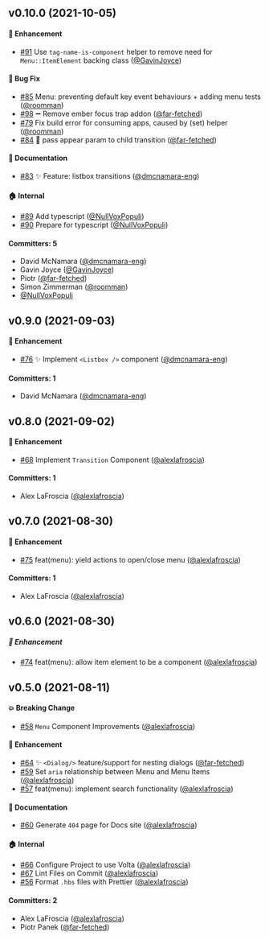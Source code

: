 ## v0.10.0 (2021-10-05)

#### :rocket: Enhancement

- [#91](https://github.com/GavinJoyce/ember-headlessui/pull/91) Use `tag-name-is-component` helper to remove need for `Menu::ItemElement` backing class ([@GavinJoyce](https://github.com/GavinJoyce))

#### :bug: Bug Fix

- [#85](https://github.com/GavinJoyce/ember-headlessui/pull/85) Menu: preventing default key event behaviours + adding menu tests ([@roomman](https://github.com/roomman))
- [#98](https://github.com/GavinJoyce/ember-headlessui/pull/98) ➖ Remove ember focus trap addon ([@far-fetched](https://github.com/far-fetched))
- [#79](https://github.com/GavinJoyce/ember-headlessui/pull/79) Fix build error for consuming apps, caused by (set) helper ([@roomman](https://github.com/roomman))
- [#84](https://github.com/GavinJoyce/ember-headlessui/pull/84) 🐛 <Transition> pass appear param to child transition ([@far-fetched](https://github.com/far-fetched))

#### :memo: Documentation

- [#83](https://github.com/GavinJoyce/ember-headlessui/pull/83) ✨ Feature: listbox transitions ([@dmcnamara-eng](https://github.com/dmcnamara-eng))

#### :house: Internal

- [#89](https://github.com/GavinJoyce/ember-headlessui/pull/89) Add typescript ([@NullVoxPopuli](https://github.com/NullVoxPopuli))
- [#90](https://github.com/GavinJoyce/ember-headlessui/pull/90) Prepare for typescript ([@NullVoxPopuli](https://github.com/NullVoxPopuli))

#### Committers: 5

- David McNamara ([@dmcnamara-eng](https://github.com/dmcnamara-eng))
- Gavin Joyce ([@GavinJoyce](https://github.com/GavinJoyce))
- Piotr ([@far-fetched](https://github.com/far-fetched))
- Simon Zimmerman ([@roomman](https://github.com/roomman))
- [@NullVoxPopuli](https://github.com/NullVoxPopuli)

## v0.9.0 (2021-09-03)

#### :rocket: Enhancement

- [#76](https://github.com/GavinJoyce/ember-headlessui/pull/76) ✨ Implement `<Listbox />` component ([@dmcnamara-eng](https://github.com/dmcnamara-eng))

#### Committers: 1

- David McNamara ([@dmcnamara-eng](https://github.com/dmcnamara-eng))

## v0.8.0 (2021-09-02)

#### :rocket: Enhancement

- [#68](https://github.com/GavinJoyce/ember-headlessui/pull/68) Implement `Transition` Component ([@alexlafroscia](https://github.com/alexlafroscia))

#### Committers: 1

- Alex LaFroscia ([@alexlafroscia](https://github.com/alexlafroscia))

## v0.7.0 (2021-08-30)

#### :rocket: Enhancement

- [#75](https://github.com/GavinJoyce/ember-headlessui/pull/75) feat(menu): yield actions to open/close menu ([@alexlafroscia](https://github.com/alexlafroscia))

#### Committers: 1

- Alex LaFroscia ([@alexlafroscia](https://github.com/alexlafroscia))

## v0.6.0 (2021-08-30)

##### :rocket: Enhancement

- [#74](https://github.com/GavinJoyce/ember-headlessui/pull/74) feat(menu): allow item element to be a component ([@alexlafroscia](https://github.com/alexlafroscia))

## v0.5.0 (2021-08-11)

#### :boom: Breaking Change

- [#58](https://github.com/GavinJoyce/ember-headlessui/pull/58) `Menu` Component Improvements ([@alexlafroscia](https://github.com/alexlafroscia))

#### :rocket: Enhancement

- [#64](https://github.com/GavinJoyce/ember-headlessui/pull/64) ✨ `<Dialog/>` feature/support for nesting dialogs ([@far-fetched](https://github.com/far-fetched))
- [#59](https://github.com/GavinJoyce/ember-headlessui/pull/59) Set `aria` relationship between Menu and Menu Items ([@alexlafroscia](https://github.com/alexlafroscia))
- [#57](https://github.com/GavinJoyce/ember-headlessui/pull/57) feat(menu): implement search functionality ([@alexlafroscia](https://github.com/alexlafroscia))

#### :memo: Documentation

- [#60](https://github.com/GavinJoyce/ember-headlessui/pull/60) Generate `404` page for Docs site ([@alexlafroscia](https://github.com/alexlafroscia))

#### :house: Internal

- [#66](https://github.com/GavinJoyce/ember-headlessui/pull/66) Configure Project to use Volta ([@alexlafroscia](https://github.com/alexlafroscia))
- [#67](https://github.com/GavinJoyce/ember-headlessui/pull/67) Lint Files on Commit ([@alexlafroscia](https://github.com/alexlafroscia))
- [#56](https://github.com/GavinJoyce/ember-headlessui/pull/56) Format `.hbs` files with Prettier ([@alexlafroscia](https://github.com/alexlafroscia))

#### Committers: 2

- Alex LaFroscia ([@alexlafroscia](https://github.com/alexlafroscia))
- Piotr Panek ([@far-fetched](https://github.com/far-fetched))
